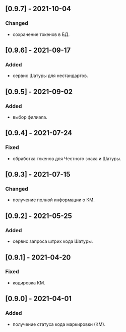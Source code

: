 ## [0.9.7] - 2021-10-04
### Changed
- сохранение токенов в БД.

## [0.9.6] - 2021-09-17
### Added
- сервис Шатуры для нестандартов.

## [0.9.5] - 2021-09-02
### Added
- выбор филиала.

## [0.9.4] - 2021-07-24
### Fixed
- обработка токенов для Честного знака и Шатуры.

## [0.9.3] - 2021-07-15
### Changed
- получение полной информации о КМ.

## [0.9.2] - 2021-05-25
### Added
- сервис запроса штрих кода Шатуры.

## [0.9.1] - 2021-04-20
### Fixed
- кодировка КМ.

## [0.9.0] - 2021-04-01
### Added
- получение статуса кода маркировки (КМ).